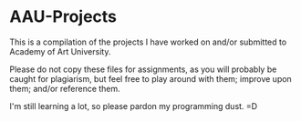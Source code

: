 # AAU-Projects

This is a compilation of the projects I have worked on and/or submitted to Academy of Art University.

Please do not copy these files for assignments, as you will probably be caught for plagiarism, but feel free to 
play around with them; improve upon them; and/or reference them.

I'm still learning a lot, so please pardon my programming dust. =D